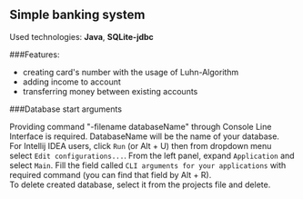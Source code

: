 ## Simple banking system

Used technologies: **Java**, **SQLite-jdbc**

###Features:
- creating card's number with the usage of Luhn-Algorithm
- adding income to account
- transferring money between existing accounts

###Database start arguments

Providing command "-filename databaseName" through Console Line Interface is required. DatabaseName will be the name of your database.  
For Intellij IDEA users, click `Run` (or Alt + U) then from dropdown menu select `Edit configurations...`.
From the left panel, expand `Application` and select `Main`. Fill the field called `CLI arguments for your applications` with required command (you can find that field by Alt + R).  
To delete created database, select it from the projects file and delete.

